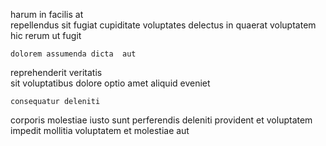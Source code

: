 <!--
title: Assimilated bi-directional encoding
author: Meaghan
date: 2014-08-31-2341
link: 2014-08-31-2341-assimilated-bi-directional-encoding
tags: [free,Photoshop,IX,controller]
-->

harum in 
  facilis at  
repellendus      sit fugiat 
cupiditate  voluptates delectus   in
quaerat voluptatem hic  rerum  ut fugit
 	dolorem assumenda dicta  aut 
 reprehenderit   veritatis  
sit   voluptatibus
dolore  optio 
amet   aliquid   eveniet 
 	consequatur deleniti 
corporis molestiae iusto sunt  perferendis
deleniti provident et voluptatem  impedit 
mollitia  voluptatem et
molestiae    aut